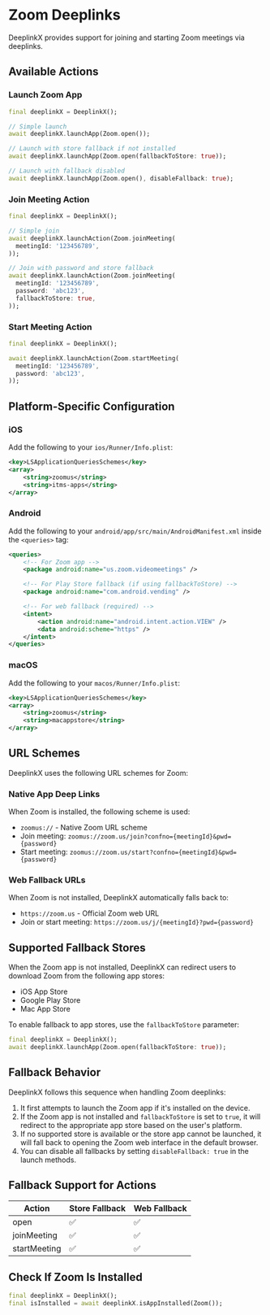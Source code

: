 # Zoom Deeplinks

DeeplinkX provides support for joining and starting Zoom meetings via deeplinks.

## Available Actions

### Launch Zoom App
```dart
final deeplinkX = DeeplinkX();

// Simple launch
await deeplinkX.launchApp(Zoom.open());

// Launch with store fallback if not installed
await deeplinkX.launchApp(Zoom.open(fallbackToStore: true));

// Launch with fallback disabled
await deeplinkX.launchApp(Zoom.open(), disableFallback: true);
```

### Join Meeting Action
```dart
final deeplinkX = DeeplinkX();

// Simple join
await deeplinkX.launchAction(Zoom.joinMeeting(
  meetingId: '123456789',
));

// Join with password and store fallback
await deeplinkX.launchAction(Zoom.joinMeeting(
  meetingId: '123456789',
  password: 'abc123',
  fallbackToStore: true,
));
```

### Start Meeting Action
```dart
final deeplinkX = DeeplinkX();

await deeplinkX.launchAction(Zoom.startMeeting(
  meetingId: '123456789',
  password: 'abc123',
));
```

## Platform-Specific Configuration

### iOS
Add the following to your `ios/Runner/Info.plist`:
```xml
<key>LSApplicationQueriesSchemes</key>
<array>
    <string>zoomus</string>
    <string>itms-apps</string>
</array>
```

### Android
Add the following to your `android/app/src/main/AndroidManifest.xml` inside the `<queries>` tag:
```xml
<queries>
    <!-- For Zoom app -->
    <package android:name="us.zoom.videomeetings" />

    <!-- For Play Store fallback (if using fallbackToStore) -->
    <package android:name="com.android.vending" />

    <!-- For web fallback (required) -->
    <intent>
        <action android:name="android.intent.action.VIEW" />
        <data android:scheme="https" />
    </intent>
</queries>
```

### macOS
Add the following to your `macos/Runner/Info.plist`:
```xml
<key>LSApplicationQueriesSchemes</key>
<array>
    <string>zoomus</string>
    <string>macappstore</string>
</array>
```

## URL Schemes

DeeplinkX uses the following URL schemes for Zoom:

### Native App Deep Links
When Zoom is installed, the following scheme is used:
- `zoomus://` - Native Zoom URL scheme
- Join meeting: `zoomus://zoom.us/join?confno={meetingId}&pwd={password}`
- Start meeting: `zoomus://zoom.us/start?confno={meetingId}&pwd={password}`

### Web Fallback URLs
When Zoom is not installed, DeeplinkX automatically falls back to:
- `https://zoom.us` - Official Zoom web URL
- Join or start meeting: `https://zoom.us/j/{meetingId}?pwd={password}`

## Supported Fallback Stores
When the Zoom app is not installed, DeeplinkX can redirect users to download Zoom from the following app stores:

- iOS App Store
- Google Play Store
- Mac App Store

To enable fallback to app stores, use the `fallbackToStore` parameter:
```dart
final deeplinkX = DeeplinkX();
await deeplinkX.launchApp(Zoom.open(fallbackToStore: true));
```

## Fallback Behavior
DeeplinkX follows this sequence when handling Zoom deeplinks:

1. It first attempts to launch the Zoom app if it's installed on the device.
2. If the Zoom app is not installed and `fallbackToStore` is set to `true`, it will redirect to the appropriate app store based on the user's platform.
3. If no supported store is available or the store app cannot be launched, it will fall back to opening the Zoom web interface in the default browser.
4. You can disable all fallbacks by setting `disableFallback: true` in the launch methods.

## Fallback Support for Actions

| Action       | Store Fallback | Web Fallback |
| ------------ | -------------- | ------------ |
| open         | ✅              | ✅            |
| joinMeeting  | ✅              | ✅            |
| startMeeting | ✅              | ✅            |

## Check If Zoom Is Installed
```dart
final deeplinkX = DeeplinkX();
final isInstalled = await deeplinkX.isAppInstalled(Zoom());
```
